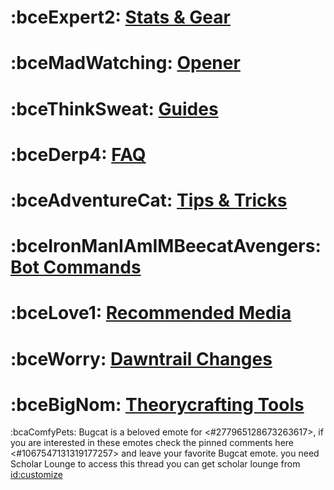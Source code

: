 # :bceExpert2:  [Stats & Gear](https://discord.com/channels/277897135515762698/1253394673314299955) 
# :bceMadWatching:  [Opener](https://discord.com/channels/277897135515762698/1253396517801168986)      
# :bceThinkSweat:  [Guides](https://discord.com/channels/277897135515762698/1253396066125086720)
# :bceDerp4:  [FAQ](https://discord.com/channels/277897135515762698/1253396016489828375)
# :bceAdventureCat:  [Tips & Tricks](https://discord.com/channels/277897135515762698/1253396652581064796)
# :bceIronManIAmIMBeecatAvengers:  [Bot Commands](https://discord.com/channels/277897135515762698/1253395941654794372)
# :bceLove1:  [Recommended Media](https://discord.com/channels/277897135515762698/1253396107669671968)
# :bceWorry:  [Dawntrail Changes](https://discord.com/channels/277897135515762698/1253396444661022844)
# :bceBigNom:  [Theorycrafting Tools](https://discord.com/channels/277897135515762698/1253396603818082386)


:bcaComfyPets: Bugcat is a beloved emote for <#277965128673263617>, if you are interested in these emotes check the pinned comments here <#1067547131319177257> and leave your favorite Bugcat emote. you need Scholar Lounge to access this thread you can get scholar lounge from <id:customize>
